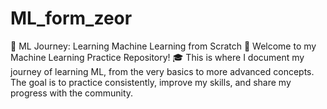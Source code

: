 # ML_form_zeor
🧠 ML Journey: Learning Machine Learning from Scratch 🚀  Welcome to my Machine Learning Practice Repository! 🎓 This is where I document my journey of learning ML, from the very basics to more advanced concepts. The goal is to practice consistently, improve my skills, and share my progress with the community.
